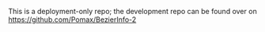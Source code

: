 This is a deployment-only repo; the development repo can be found over on https://github.com/Pomax/BezierInfo-2
